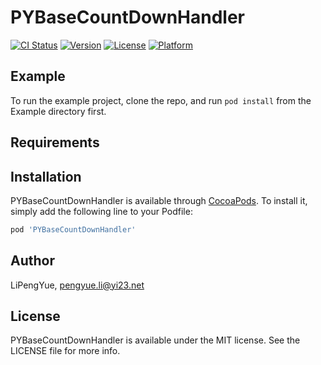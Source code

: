 # PYBaseCountDownHandler

[![CI Status](https://img.shields.io/travis/LiPengYue/PYBaseCountDownHandler.svg?style=flat)](https://travis-ci.org/LiPengYue/PYBaseCountDownHandler)
[![Version](https://img.shields.io/cocoapods/v/PYBaseCountDownHandler.svg?style=flat)](https://cocoapods.org/pods/PYBaseCountDownHandler)
[![License](https://img.shields.io/cocoapods/l/PYBaseCountDownHandler.svg?style=flat)](https://cocoapods.org/pods/PYBaseCountDownHandler)
[![Platform](https://img.shields.io/cocoapods/p/PYBaseCountDownHandler.svg?style=flat)](https://cocoapods.org/pods/PYBaseCountDownHandler)

## Example

To run the example project, clone the repo, and run `pod install` from the Example directory first.

## Requirements

## Installation

PYBaseCountDownHandler is available through [CocoaPods](https://cocoapods.org). To install
it, simply add the following line to your Podfile:

```ruby
pod 'PYBaseCountDownHandler'
```

## Author

LiPengYue, pengyue.li@yi23.net

## License

PYBaseCountDownHandler is available under the MIT license. See the LICENSE file for more info.
